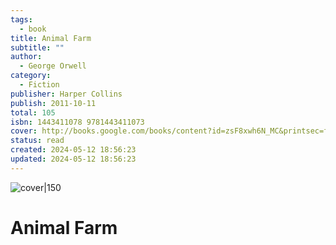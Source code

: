 ```yaml
---
tags:
  - book
title: Animal Farm
subtitle: ""
author:
  - George Orwell
category:
  - Fiction
publisher: Harper Collins
publish: 2011-10-11
total: 105
isbn: 1443411078 9781443411073
cover: http://books.google.com/books/content?id=zsF8xwh6N_MC&printsec=frontcover&img=1&zoom=1&edge=curl&source=gbs_api
status: read
created: 2024-05-12 18:56:23
updated: 2024-05-12 18:56:23
---
```


![cover|150](http://books.google.com/books/content?id=zsF8xwh6N_MC&printsec=frontcover&img=1&zoom=1&edge=curl&source=gbs_api)
# Animal Farm